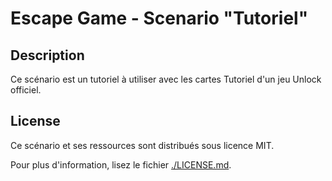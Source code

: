 # Escape Game - Scenario "Tutoriel"

## Description

Ce scénario est un tutoriel à utiliser avec les cartes Tutoriel d'un jeu Unlock officiel.

## License

Ce scénario et ses ressources sont distribués sous licence MIT.

Pour plus d'information, lisez le fichier [./LICENSE.md](./LICENSE.md).
